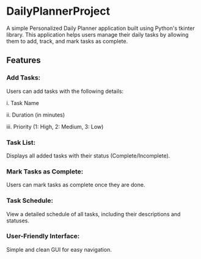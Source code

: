 # DailyPlannerProject
A simple Personalized Daily Planner application built using Python's tkinter library. This application helps users manage their daily tasks by allowing them to add, track, and mark tasks as complete.

## Features

### Add Tasks: 

Users can add tasks with the following details:

i. Task Name

ii. Duration (in minutes)

iii. Priority (1: High, 2: Medium, 3: Low)
 
### Task List:

Displays all added tasks with their status (Complete/Incomplete).

### Mark Tasks as Complete:

Users can mark tasks as complete once they are done.

### Task Schedule:

View a detailed schedule of all tasks, including their descriptions and statuses.

### User-Friendly Interface: 

Simple and clean GUI for easy navigation.







